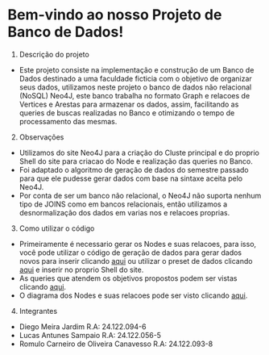 # Bem-vindo ao nosso Projeto de Banco de Dados!

1. Descrição do projeto
* Este projeto consiste na implementação e construção de um Banco de Dados destinado a uma faculdade ficticia com o objetivo de organizar seus dados, utilizamos neste projeto o banco de dados não relacional (NoSQL) Neo4J, este banco trabalha no formato Graph e relacoes de Vertices e Arestas para armazenar os dados, assim, facilitando as queries de buscas realizadas no Banco e otimizando o tempo de processamento das mesmas.

2. Observações
* Utilizamos do site Neo4J para a criação do Cluste principal e do proprio Shell do site para criacao do Node e realização das queries no Banco.
* Foi adaptado o algoritmo de geração de dados do semestre passado para que ele pudesse gerar dados com base na sintaxe aceita pelo Neo4J.
*  Por conta de ser um banco não relacional, o Neo4J não suporta nenhum tipo de JOINS como em bancos relacionais, então utilizamos a desnormalização dos dados em varias nos e relacoes proprias.

3. Como utilizar o código
* Primeiramente é necessario gerar os Nodes e suas relacoes, para isso, você pode utilizar o código de geração de dados para gerar dados novos para inserir clicando [aqui](bancoNeo4j/gerteste5.py) ou utilizar o preset de dados clicando [aqui](bancoNeo4j/dados_neo4j.cql) e inserir no proprio Shell do site.
* As queries que atendem os objetivos propostos podem ser vistas clicando [aqui](bancoNeo4j/queriesneo4j.txt).
* O diagrama dos Nodes e suas relacoes pode ser visto clicando [aqui](bancoNeo4j/neo4j.png).

4. Integrantes
* Diego Meira Jardim  R.A: 24.122.094-6
* Lucas Antunes Sampaio  R.A: 24.122.056-5
* Romulo Carneiro de Oliveira Canavesso  R.A: 24.122.093-8
